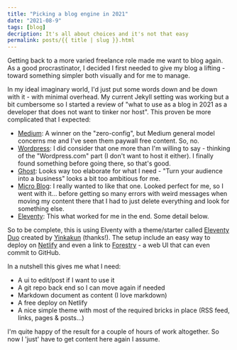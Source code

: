 ```yaml
---
title: "Picking a blog engine in 2021"
date: "2021-08-9"
tags: [blog]
decription: It's all about choices and it's not that easy
permalink: posts/{{ title | slug }}.html
---
```


Getting back to a more varied freelance role made me want to blog again. As a good procrastinator, I decided I first needed to give my blog a lifting - toward something simpler both visually and for me to manage.

In my ideal imaginary world, I'd just put some words down and be down with it - with minimal overhead. My current Jekyll setting was working but a bit cumbersome so I started a review of "what to use as a blog in 2021 as a developer that does not want to tinker nor host". This proven be more complicated that I expected:

- [Medium](medium.com): A winner on the "zero-config", but Medium general model concerns me and I've seen them paywall free content. So, no.
- [Wordpress](wordpress.com): I did consider that one more than I'm willing to say - thinking of the "Wordpress.com" part (I don't want to host it either). I finally found something before going there, so that's good.
- [Ghost](https://ghost.org/): Looks way too elaborate for what I need - "Turn your audience into a business" looks a bit too ambitious for me.
- [Micro Blog](micro.blog): I really wanted to like that one. Looked perfect for me, so I went with it... before getting so many errors with weird messages when moving my content there that I had to just delete everything and look for something else.
- [Eleventy](https://www.11ty.dev/): This what worked for me in the end. Some detail below.

So to be complete, this is using Elventy with a theme/starter called [Eleventy Duo](https://github.com/yinkakun/eleventy-duo) created by [Yinkakun](https://github.com/yinkakun) (thanks!). The setup include an easy way to deploy on [Netlify](https://www.netlify.com/) and even a link to [Forestry](https://forestry.io/) - a web UI that can even commit to GitHub.

In a nutshell this gives me what I need:

- A ui to edit/post if I want to use it
- A git repo back end so I can move again if needed
- Markdown document as content (I love markdown)
- A free deploy on Netlify
- A nice simple theme with most of the required bricks in place (RSS feed, links, pages & posts...)


I'm quite happy of the result for a couple of hours of work altogether. So now I 'just' have to get content here again I assume.